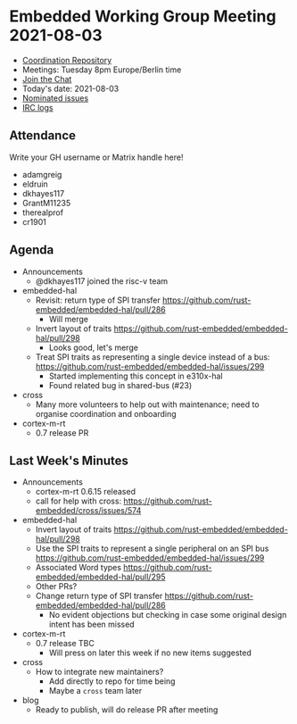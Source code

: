 # Embedded Working Group Meeting 2021-08-03

* [Coordination Repository]
* Meetings: Tuesday 8pm Europe/Berlin time
* [Join the Chat]
* Today's date: 2021-08-03
* [Nominated issues](https://github.com/search?q=org%3Arust-embedded+label%3Anominated+is%3Aopen&type=Issues)
* [IRC logs]

[Coordination Repository]: https://github.com/rust-embedded/wg
[Join the Chat]: https://riot.im/app/#/room/#rust-embedded:matrix.org
[IRC logs]: https://libera.irclog.whitequark.org/rust-embedded/2021-08-03

## Attendance

Write your GH username or Matrix handle here!

* adamgreig
* eldruin
* dkhayes117
* GrantM11235
* therealprof
* cr1901

## Agenda

* Announcements
    * @dkhayes117 joined the risc-v team
* embedded-hal
    * Revisit: return type of SPI transfer https://github.com/rust-embedded/embedded-hal/pull/286
        * Will merge
    * Invert layout of traits https://github.com/rust-embedded/embedded-hal/pull/298
        * Looks good, let's merge
    * Treat SPI traits as representing a single device instead of a bus: https://github.com/rust-embedded/embedded-hal/issues/299
        * Started implementing this concept in e310x-hal
        * Found related bug in shared-bus (#23)
* cross
    * Many more volunteers to help out with maintenance; need to organise coordination and onboarding
* cortex-m-rt
    * 0.7 release PR

## Last Week's Minutes

* Announcements
    * cortex-m-rt 0.6.15 released
    * call for help with cross: https://github.com/rust-embedded/cross/issues/574
* embedded-hal
    * Invert layout of traits https://github.com/rust-embedded/embedded-hal/pull/298
    * Use the SPI traits to represent a single peripheral on an SPI bus https://github.com/rust-embedded/embedded-hal/issues/299
    * Associated Word types https://github.com/rust-embedded/embedded-hal/pull/295
    * Other PRs?
    * Change return type of SPI transfer https://github.com/rust-embedded/embedded-hal/pull/286
        * No evident objections but checking in case some original design intent has been missed
* cortex-m-rt
    * 0.7 release TBC
        * Will press on later this week if no new items suggested
* cross
    * How to integrate new maintainers?
        * Add directly to repo for time being
        * Maybe a `cross` team later
* blog
    * Ready to publish, will do release PR after meeting
